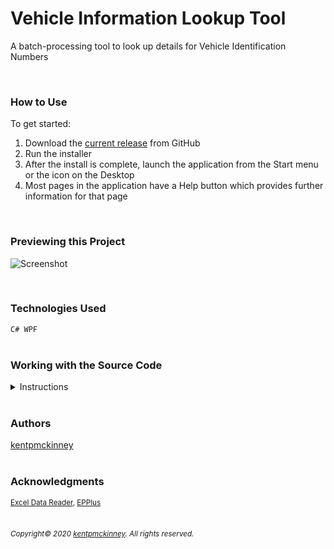 
# Vehicle Information Lookup Tool

A batch-processing tool to look up details for Vehicle Identification Numbers

  <br/>

### How to Use

To get started:

1. Download the [current release](https://github.com/kentpmckinney/kpm-vin-lookup-tool/releases) from GitHub
1. Run the installer
1. After the install is complete, launch the application from the Start menu or the icon on the Desktop
1. Most pages in the application have a Help button which provides further information for that page


<br/>

### Previewing this Project
![Screenshot](http://kentpmckinney.github.io/kpm-vin-lookup-tool/Resources/vinlookup.gif)

<br/>

### Technologies Used

  <code>C#
WPF</code>
  <br/>
  <br/>

### Working with the Source Code

<details markdown="1">
  <summary>Instructions</summary>

  <br/>
  The following are suggestions to help set up a development environment for this project. The actual steps needed may differ slightly depending on the operating system and other factors.

  <br/>
  <br/>

  ### Prerequisites

  The following software must be installed and properly configured on the target machine. 

  

* Git (recommended)
* .NET 7.2 or Higher
* Visual Studio 2019
* Windows Operating System
  <br/>

  ### Setting up a Development Environment

  The following steps are meant to be a quick way to get the project up and running.

  
1. Download a copy of the source code from: https://github.com/kentpmckinney/kpm-vin-lookup-tool or clone using the repository link: https://github.com/kentpmckinney/kpm-vin-lookup-tool.git
1. Open Visual Studio 2019
1. Navigate to the folder location of the source files
1. Open the solution file
1. Press F5 to build and run
  <br/>

  ### Notes

  To gain the ability to move items around in the XAML GUI interface, look for the line <code>Setter Property="Visibility" Value="Collapsed"</code> and set <code>Value="Visible"</code>

  ### Deployment

  In Visual Studio, under Project > Properties, set the build configuration to Release and perform a build. Program files will appear in the release folder and can be used as-is or bundled in an installation package.

</details>

<br/>

### Authors

[kentpmckinney](https://github.com/kentpmckinney)
<br/>
<br/>

### Acknowledgments

<sub markdown="1">[Excel Data Reader](https://github.com/ExcelDataReader/ExcelDataReader), [EPPlus](https://github.com/JanKallman/EPPlus)</sub>
<br/>
<br/>

###### <sub markdown="1">Copyright&copy; 2020 [kentpmckinney](https://github.com/kentpmckinney). All rights reserved.</sub>